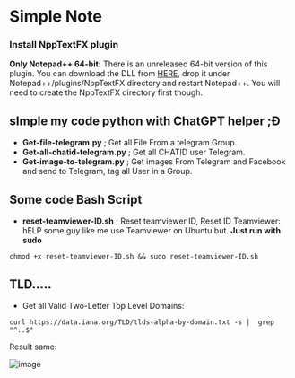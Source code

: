 

# Simple Note

### Install NppTextFX plugin 
**Only Notepad++ 64-bit:** There is an unreleased 64-bit version of this plugin. You can download the DLL from [HERE](/files/NppTextFX.dll), drop it under Notepad++/plugins/NppTextFX directory and restart Notepad++. You will need to create the NppTextFX directory first though.

## sImple my code python with ChatGPT helper ;Đ
- **Get-file-telegram.py** ; Get all File From a telegram Group.
- **Get-all-chatid-telegram.py** ; Get all CHATID user Telegram.
- **Get-image-to-telegram.py** ; Get images From Telegram and Facebook and send to Telegram, tag all User in a Group.

## Some code Bash Script

- **reset-teamviewer-ID.sh** ; Reset teamviewer ID, Reset ID Teamviewer: hELP some guy like me use Teamviewer on Ubuntu but. **Just run with sudo**
```
chmod +x reset-teamviewer-ID.sh && sudo reset-teamviewer-ID.sh
```


## TLD.....
- Get all Valid Two-Letter Top Level Domains:

`
curl https://data.iana.org/TLD/tlds-alpha-by-domain.txt -s |  grep "^..$"
`

Result same:

![image](https://github.com/Tadjmen/LearningNOTE/assets/25518949/2e04d9d7-3696-4d96-a5cb-169a9b542c44)

